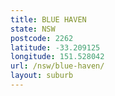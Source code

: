 ```yaml
---
title: BLUE HAVEN
state: NSW
postcode: 2262
latitude: -33.209125
longitude: 151.528042
url: /nsw/blue-haven/
layout: suburb
---
```

